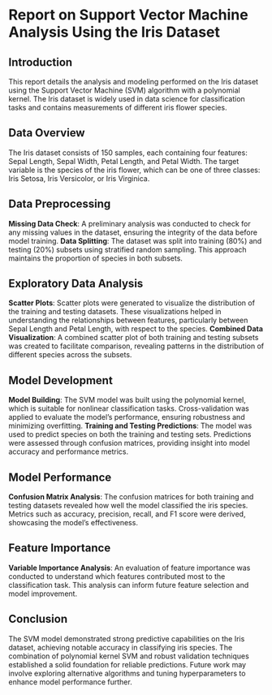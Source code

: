 # **Report on Support Vector Machine Analysis Using the Iris Dataset**

## **Introduction**
This report details the analysis and modeling performed on the Iris dataset using the Support Vector Machine (SVM) algorithm with a polynomial kernel. The Iris dataset is widely used in data science for classification tasks and contains measurements of different iris flower species.

## **Data Overview**
The Iris dataset consists of 150 samples, each containing four features: Sepal Length, Sepal Width, Petal Length, and Petal Width. The target variable is the species of the iris flower, which can be one of three classes: Iris Setosa, Iris Versicolor, or Iris Virginica.

## **Data Preprocessing**
**Missing Data Check**: A preliminary analysis was conducted to check for any missing values in the dataset, ensuring the integrity of the data before model training.
**Data Splitting**: The dataset was split into training (80%) and testing (20%) subsets using stratified random sampling. This approach maintains the proportion of species in both subsets.

## **Exploratory Data Analysis**
**Scatter Plots**: Scatter plots were generated to visualize the distribution of the training and testing datasets. These visualizations helped in understanding the relationships between features, particularly between Sepal Length and Petal Length, with respect to the species.
**Combined Data Visualization**: A combined scatter plot of both training and testing subsets was created to facilitate comparison, revealing patterns in the distribution of different species across the subsets.
## **Model Development**
**Model Building**: The SVM model was built using the polynomial kernel, which is suitable for nonlinear classification tasks. Cross-validation was applied to evaluate the model’s performance, ensuring robustness and minimizing overfitting.
**Training and Testing Predictions**: The model was used to predict species on both the training and testing sets. Predictions were assessed through confusion matrices, providing insight into model accuracy and performance metrics.
## **Model Performance**
**Confusion Matrix Analysis**: The confusion matrices for both training and testing datasets revealed how well the model classified the iris species. Metrics such as accuracy, precision, recall, and F1 score were derived, showcasing the model’s effectiveness.
## **Feature Importance**
**Variable Importance Analysis**: An evaluation of feature importance was conducted to understand which features contributed most to the classification task. This analysis can inform future feature selection and model improvement.
## **Conclusion**
The SVM model demonstrated strong predictive capabilities on the Iris dataset, achieving notable accuracy in classifying iris species. The combination of polynomial kernel SVM and robust validation techniques established a solid foundation for reliable predictions. Future work may involve exploring alternative algorithms and tuning hyperparameters to enhance model performance further.

